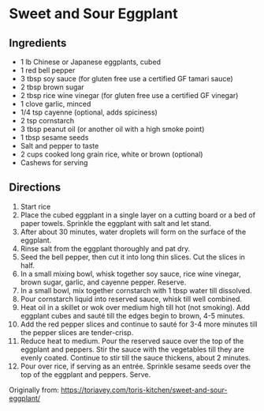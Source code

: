 Sweet and Sour Eggplant
=========

Ingredients
-----------
 * 1 lb Chinese or Japanese eggplants, cubed
 * 1 red bell pepper
 * 3 tbsp soy sauce (for gluten free use a certified GF tamari sauce)
 * 2 tbsp brown sugar
 * 2 tbsp rice wine vinegar (for gluten free use a certified GF vinegar)
 * 1 clove garlic, minced
 * 1/4 tsp cayenne (optional, adds spiciness)
 * 2 tsp cornstarch
 * 3 tbsp peanut oil (or another oil with a high smoke point)
 * 1 tbsp sesame seeds
 * Salt and pepper to taste
 * 2 cups cooked long grain rice, white or brown (optional)
 * Cashews for serving

Directions
---------
 1. Start rice
 2. Place the cubed eggplant in a single layer on a cutting board or a bed of paper towels. Sprinkle the eggplant with salt and let stand.
 3. After about 30 minutes, water droplets will form on the surface of the eggplant. 
 4. Rinse salt from the eggplant thoroughly and pat dry.
 5. Seed the bell pepper, then cut it into long thin slices. Cut the slices in half.
 6. In a small mixing bowl, whisk together soy sauce, rice wine vinegar, brown sugar, garlic, and cayenne pepper. Reserve.
 7. In a small bowl, mix together cornstarch with 1 tbsp water till dissolved.
 8. Pour cornstarch liquid into reserved sauce, whisk till well combined.
 9. Heat oil in a skillet or wok over medium high till hot (not smoking). Add eggplant cubes and sauté till the edges begin to brown, 4-5 minutes.
 10. Add the red pepper slices and continue to sauté for 3-4 more minutes till the pepper slices are tender-crisp.
 11. Reduce heat to medium. Pour the reserved sauce over the top of the eggplant and peppers. Stir the sauce with the vegetables till they are evenly coated. Continue to stir till the sauce thickens, about 2 minutes.
 12. Pour over rice, if serving as an entrée. Sprinkle sesame seeds over the top of the eggplant and peppers. Serve.

Originally from:
  https://toriavey.com/toris-kitchen/sweet-and-sour-eggplant/
